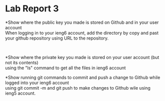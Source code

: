 # Lab Report 3

*Show where the public key you made is stored on Github and in your user account
 </br>
 When logging in to your ieng6 account, add the directory by copy and past your github repository using URL to the repository.
 
</br>

*Show where the private key you made is stored on your user account (but not its contents) 
</br>
using the "ls" command to get all the files in ieng6 account
</br>

*Show running git commands to commit and push a change to Github while logged into your ieng6 account
</br>
using git commit -m and git push to make changes to Github wile using ieng5 account.
</br>
